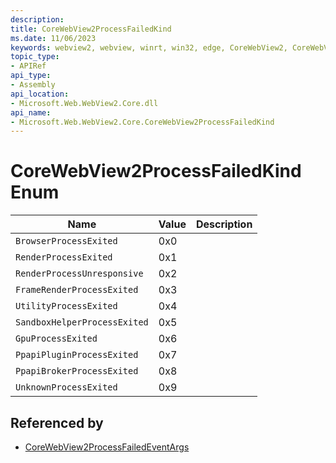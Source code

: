 ```yaml
---
description: 
title: CoreWebView2ProcessFailedKind
ms.date: 11/06/2023
keywords: webview2, webview, winrt, win32, edge, CoreWebView2, CoreWebView2Controller, browser control, edge html, CoreWebView2ProcessFailedKind
topic_type:
- APIRef
api_type:
- Assembly
api_location:
- Microsoft.Web.WebView2.Core.dll
api_name:
- Microsoft.Web.WebView2.Core.CoreWebView2ProcessFailedKind
---
```


# CoreWebView2ProcessFailedKind Enum

| Name |  Value | Description |
|--|--|--|
|`BrowserProcessExited` | 0x0  |  |
|`RenderProcessExited` | 0x1  |  |
|`RenderProcessUnresponsive` | 0x2  |  |
|`FrameRenderProcessExited` | 0x3  |  |
|`UtilityProcessExited` | 0x4  |  |
|`SandboxHelperProcessExited` | 0x5  |  |
|`GpuProcessExited` | 0x6  |  |
|`PpapiPluginProcessExited` | 0x7  |  |
|`PpapiBrokerProcessExited` | 0x8  |  |
|`UnknownProcessExited` | 0x9  |  |


## Referenced by

- [CoreWebView2ProcessFailedEventArgs](corewebview2processfailedeventargs.md)
